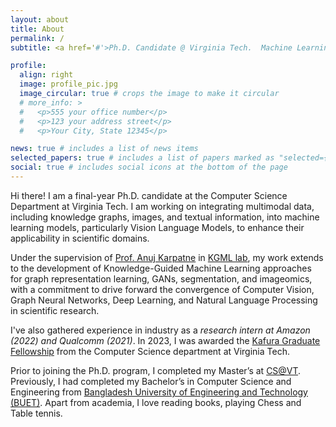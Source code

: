 ```yaml
---
layout: about
title: About
permalink: /
subtitle: <a href='#'>Ph.D. Candidate @ Virginia Tech.  Machine Learning Researcher.</a>

profile:
  align: right
  image: profile_pic.jpg
  image_circular: true # crops the image to make it circular
  # more_info: >
  #   <p>555 your office number</p>
  #   <p>123 your address street</p>
  #   <p>Your City, State 12345</p>      

news: true # includes a list of news items
selected_papers: true # includes a list of papers marked as "selected={true}"
social: true # includes social icons at the bottom of the page
---
```


Hi there! I am a final-year Ph.D. candidate at the Computer Science Department at Virginia Tech. I am working on integrating multimodal data, including knowledge graphs, images, and textual information, into machine learning models, particularly Vision Language Models, to enhance their applicability in scientific domains.

Under the supervision of [Prof. Anuj Karpatne](https://people.cs.vt.edu/karpatne/) in [KGML lab](https://kgml-lab.github.io/), my work extends to the development of Knowledge-Guided Machine Learning approaches for graph representation learning, GANs, segmentation, and imageomics, with a commitment to drive forward the convergence of Computer Vision, Graph Neural Networks, Deep Learning, and Natural Language Processing in scientific research.

I've also gathered experience in industry as a *research intern at Amazon (2022) and Qualcomm (2021)*. In 2023, I was awarded the [Kafura Graduate Fellowship](https://cs.vt.edu/Graduate/Funding/fellowships.html) from the Computer Science department at Virginia Tech.

Prior to joining the Ph.D. program, I completed my Master’s at [CS@VT](https://cs.vt.edu/). Previously, I had completed my Bachelor’s in Computer Science and Engineering from [Bangladesh University of Engineering and Technology (BUET)](https://www.buet.ac.bd/). Apart from academia, I love reading books, playing Chess and Table tennis.